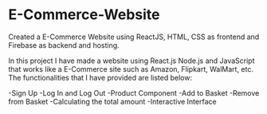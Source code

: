 # E-Commerce-Website
Created a E-Commerce Website using ReactJS, HTML, CSS as frontend and Firebase as backend and hosting.

In this project I have made a website using React.js Node.js and JavaScript that works like a E-Commerce site such as Amazon, Flipkart, WalMart, etc. The functionalities that I have provided are listed below:
 
-Sign Up
-Log In and Log Out
-Product Component
-Add to Basket
-Remove from Basket
-Calculating the total amount
-Interactive Interface
